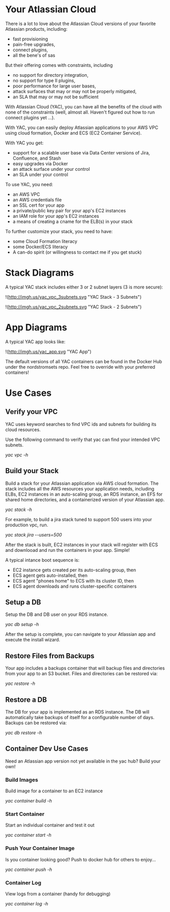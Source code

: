 # Your Atlassian Cloud

There is a lot to love about the Atlassian Cloud versions of your favorite Atlassian products, including:

* fast provisioning
* pain-free upgrades, 
* connect plugins,
* all the bene's of sas
 
But their offering comes with constraints, including

* no support for directory integration,
* no support for type II plugins,
* poor performance for large user bases,
* attack surfaces that may or may not be properly mitigated,
* an SLA that may or may not be sufficient

With Atlassian Cloud (YAC), you can have all the benefits of the cloud with none of the constraints (well, almost all. Haven't figured out how to run connect plugins yet ...).

With YAC, you can easily deploy Atlassian applications to your AWS VPC using cloud formation, Docker and ECS (EC2 Container Service).

With YAC you get:

* support for a scalable user base via Data Center versions of Jira, Confluence, and Stash
* easy upgrades via Docker
* an attack surface under your control
* an SLA under your control

To use YAC, you need:

* an AWS VPC
* an AWS credentials file
* an SSL cert for your app
* a private/public key pair for your app's EC2 instances
* an IAM role for your app's EC2 instances
* a means of creating a cname for the ELB(s) in your stack

To further customize your stack, you need to have:

* some Cloud Formation literacy
* some Docker/ECS literacy
* A can-do spirit (or willingness to contact me if you get stuck) 

# Stack Diagrams

A typical YAC stack includes either 3 or 2 subnet layers (3 is more secure):

!(http://imgh.us/yac_vpc_3subnets.svg "YAC Stack - 3 Subnets")

!(http://imgh.us/yac_vpc_2subnets.svg "YAC Stack - 2 Subnets")

# App Diagrams

A typical YAC app looks like:

!(http://imgh.us/yac_app.svg "YAC App")

The default versions of all YAC containers can be found in the Docker Hub under the nordstromsets repo. Feel free to override with your preferred containers!

# Use Cases

## Verify your VPC

YAC uses keyword searches to find VPC ids and subnets for building its cloud resources.

Use the following command to verify that yac can find your intended VPC subnets.

*yac vpc -h*

## Build your Stack 

Build a stack for your Atlassian application via AWS cloud formation. The stack includes all the AWS resources your application needs, including ELBs, EC2 instances in an auto-scaling group, an RDS instance, an EFS for shared home directories, and a containerized version of your Atlassian app.

*yac stack -h*

For example, to build a jira stack tuned to support 500 users into your production vpc, run.

*yac stack jira --users=500*

After the stack is built, EC2 instances in your stack will register with ECS and downlooad and run the containers in your app. Simple!

A typical intance boot sequence is:

* EC2 instance gets created per its auto-scaling group, then
* ECS agent gets auto-installed, then
* ECS agent "phones home" to ECS with its cluster ID, then
* ECS agent downloads and runs cluster-specific containers

## Setup a DB

Setup the DB and DB user on your RDS instance.

*yac db setup -h*

After the setup is complete, you can navigate to your Atlassian app and execute the install wizard.

## Restore Files from Backups

Your app includes a backups container that will backup files and directories from your app to an S3 bucket. Files and directories can be restored via:

*yac restore -h*

## Restore a DB

The DB for your app is implemented as an RDS instance. The DB will automatically take backups of itself for a configurable number of days. Backups can be restored via:

*yac db restore -h*

## Container Dev Use Cases

Need an Atlassian app version not yet available in the yac hub? Build your own!

### Build Images

Build image for a container to an EC2 instance

*yac container build -h*

### Start Container

Start an individual container and test it out

*yac container start -h*

### Push Your Container Image

Is you container looking good? Push to docker hub for others to enjoy...

*yac container push -h*

### Container Log

View logs from a container (handy for debugging)

*yac container log -h*